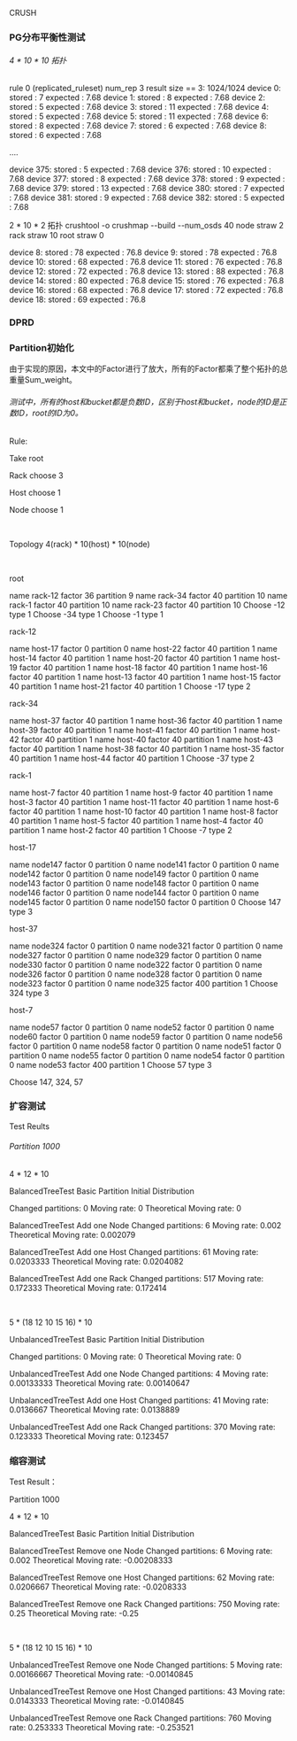 CRUSH

### PG分布平衡性测试

###### 4 * 10 * 10 拓扑

rule 0 (replicated_ruleset) num_rep 3 result size == 3:	1024/1024
  device 0:		 stored : 7	 expected : 7.68
  device 1:		 stored : 8	 expected : 7.68
  device 2:		 stored : 5	 expected : 7.68
  device 3:		 stored : 11	 expected : 7.68
  device 4:		 stored : 5	 expected : 7.68
  device 5:		 stored : 11	 expected : 7.68
  device 6:		 stored : 8	 expected : 7.68
  device 7:		 stored : 6	 expected : 7.68
  device 8:		 stored : 6	 expected : 7.68

….

 device 375:		 stored : 5	 expected : 7.68
  device 376:		 stored : 10	 expected : 7.68
  device 377:		 stored : 8	 expected : 7.68
  device 378:		 stored : 9	 expected : 7.68
  device 379:		 stored : 13	 expected : 7.68
  device 380:		 stored : 7	 expected : 7.68
  device 381:		 stored : 9	 expected : 7.68
  device 382:		 stored : 5	 expected : 7.68
​

2 * 10 * 2 拓扑
crushtool -o crushmap --build --num_osds 40  node straw 2  rack straw 10  root straw 0

  device 8:		 stored : 78	 expected : 76.8
  device 9:		 stored : 78	 expected : 76.8
  device 10:		 stored : 68	 expected : 76.8
  device 11:		 stored : 76	 expected : 76.8
  device 12:		 stored : 72	 expected : 76.8
  device 13:		 stored : 88	 expected : 76.8
  device 14:		 stored : 80	 expected : 76.8
  device 15:		 stored : 76	 expected : 76.8
  device 16:		 stored : 68	 expected : 76.8
  device 17:		 stored : 72	 expected : 76.8
  device 18:		 stored : 69	 expected : 76.8



### DPRD

### Partition初始化

由于实现的原因，本文中的Factor进行了放大，所有的Factor都乘了整个拓扑的总重量Sum_weight。

###### 测试中，所有的host和bucket都是负数ID，区别于host和bucket，node的ID是正数ID，root的ID为0。

Rule: 

Take root

Rack choose 3

Host choose 1

Node choose 1

​

Topology 4(rack) * 10(host) * 10(node)

​

root

name rack-12 factor 36 partition 9
name rack-34 factor 40 partition 10
name rack-1 factor 40 partition 10
name rack-23 factor 40 partition 10
Choose -12 type 1
Choose -34 type 1
Choose -1 type 1

rack-12

name host-17 factor 0 partition 0
name host-22 factor 40 partition 1
name host-14 factor 40 partition 1
name host-20 factor 40 partition 1
name host-19 factor 40 partition 1
name host-18 factor 40 partition 1
name host-16 factor 40 partition 1
name host-13 factor 40 partition 1
name host-15 factor 40 partition 1
name host-21 factor 40 partition 1
Choose -17 type 2

rack-34

name host-37 factor 40 partition 1
name host-36 factor 40 partition 1
name host-39 factor 40 partition 1
name host-41 factor 40 partition 1
name host-42 factor 40 partition 1
name host-40 factor 40 partition 1
name host-43 factor 40 partition 1
name host-38 factor 40 partition 1
name host-35 factor 40 partition 1
name host-44 factor 40 partition 1
Choose -37 type 2

rack-1

name host-7 factor 40 partition 1
name host-9 factor 40 partition 1
name host-3 factor 40 partition 1
name host-11 factor 40 partition 1
name host-6 factor 40 partition 1
name host-10 factor 40 partition 1
name host-8 factor 40 partition 1
name host-5 factor 40 partition 1
name host-4 factor 40 partition 1
name host-2 factor 40 partition 1
Choose -7 type 2

host-17

name node147 factor 0 partition 0
name node141 factor 0 partition 0
name node142 factor 0 partition 0
name node149 factor 0 partition 0
name node143 factor 0 partition 0
name node148 factor 0 partition 0
name node146 factor 0 partition 0
name node144 factor 0 partition 0
name node145 factor 0 partition 0
name node150 factor 0 partition 0
Choose 147 type 3

host-37

name node324 factor 0 partition 0
name node321 factor 0 partition 0
name node327 factor 0 partition 0
name node329 factor 0 partition 0
name node330 factor 0 partition 0
name node322 factor 0 partition 0
name node326 factor 0 partition 0
name node328 factor 0 partition 0
name node323 factor 0 partition 0
name node325 factor 400 partition 1
Choose 324 type 3

host-7

name node57 factor 0 partition 0
name node52 factor 0 partition 0
name node60 factor 0 partition 0
name node59 factor 0 partition 0
name node56 factor 0 partition 0
name node58 factor 0 partition 0
name node51 factor 0 partition 0
name node55 factor 0 partition 0
name node54 factor 0 partition 0
name node53 factor 400 partition 1
Choose 57 type 3



Choose 147, 324, 57





### 扩容测试

Test Reults

###### Partition 1000

4 * 12 * 10

BalancedTreeTest Basic Partition Initial Distribution

Changed partitions: 0
Moving rate: 0
Theoretical Moving rate: 0

BalancedTreeTest Add one Node
Changed partitions: 6
Moving rate: 0.002
Theoretical Moving rate: 0.002079

BalancedTreeTest Add one Host
Changed partitions: 61
Moving rate: 0.0203333
Theoretical Moving rate: 0.0204082

BalancedTreeTest Add one Rack
Changed partitions: 517
Moving rate: 0.172333
Theoretical Moving rate: 0.172414

​

5 * (18  12  10  15  16) * 10

UnbalancedTreeTest Basic Partition Initial Distribution

Changed partitions: 0
Moving rate: 0
Theoretical Moving rate: 0

UnbalancedTreeTest Add one Node
Changed partitions: 4
Moving rate: 0.00133333
Theoretical Moving rate: 0.00140647

UnbalancedTreeTest Add one Host
Changed partitions: 41
Moving rate: 0.0136667
Theoretical Moving rate: 0.0138889

UnbalancedTreeTest Add one Rack
Changed partitions: 370
Moving rate: 0.123333
Theoretical Moving rate: 0.123457



### 缩容测试

Test Result：

Partition 1000

4 * 12 * 10

BalancedTreeTest Basic Partition Initial Distribution

BalancedTreeTest Remove one Node
Changed partitions: 6
Moving rate: 0.002
Theoretical Moving rate: -0.00208333

BalancedTreeTest Remove one Host
Changed partitions: 62
Moving rate: 0.0206667
Theoretical Moving rate: -0.0208333

BalancedTreeTest Remove one Rack
Changed partitions: 750
Moving rate: 0.25
Theoretical Moving rate: -0.25

​

5 * (18  12  10  15  16) * 10


UnbalancedTreeTest Remove one Node
Changed partitions: 5
Moving rate: 0.00166667
Theoretical Moving rate: -0.00140845

UnbalancedTreeTest Remove one Host
Changed partitions: 43
Moving rate: 0.0143333
Theoretical Moving rate: -0.0140845

UnbalancedTreeTest Remove one Rack
Changed partitions: 760
Moving rate: 0.253333
Theoretical Moving rate: -0.253521
